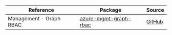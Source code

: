 | Reference | Package | Source |
|---|---|---|
|Management - Graph RBAC|[azure-mgmt-graph-rbac](https://repo1.maven.org/maven2/com/microsoft/azure/azure-mgmt-graph-rbac)|[GitHub](https://github.com/Azure/azure-sdk-for-java)|
